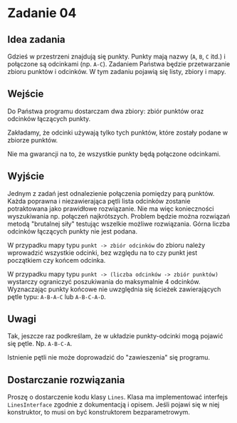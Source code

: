 # Zadanie 04

## Idea zadania

Gdzieś w przestrzeni znajdują się punkty. Punkty mają nazwy (`A`, `B`, `C` itd.) i połączone są odcinkami (np. `A-C`). Zadaniem Państwa będzie przetwarzanie zbioru punktów i odcinków. W tym zadaniu pojawią się listy, zbiory i mapy.

## Wejście

Do Państwa programu dostarczam dwa zbiory: zbiór punktów oraz odcinków łączących punkty.

Zakładamy, że odcinki używają tylko tych punktów, które zostały podane w zbiorze punktów.

Nie ma gwarancji na to, że wszystkie punkty będą połączone odcinkami.

## Wyjście

Jednym z zadań jest odnalezienie połączenia pomiędzy parą punktów. Każda poprawna i niezawierająca pętli lista odcinków zostanie potraktowana jako prawidłowe rozwiązanie. Nie ma więc konieczności wyszukiwania np. połączeń najkrótszych. Problem będzie można rozwiązań metodą "brutalnej siły" testując wszelkie możliwe rozwiązania. Górna liczba odcinków łączących punkty nie jest podana.

W przypadku mapy typu `punkt -> zbiór odcinków` do zbioru należy wprowadzić wszystkie odcinki, bez względu na to czy punkt jest początkiem czy końcem odcinka.

W przypadku mapy typu `punkt -> (liczba odcinków -> zbiór punktów)` wystarczy ograniczyć poszukiwania do maksymalnie 4 odcinków. Wyznaczając punkty końcowe nie uwzględnia się ścieżek zawierających pętle typu: `A-B-A-C` lub `A-B-C-A-D`.

## Uwagi

Tak, jeszcze raz podkreślam, że w układzie punkty-odcinki mogą pojawić się pętle. Np. `A-B-C-A`.

Istnienie pętli nie może doprowadzić do "zawieszenia" się programu.

## Dostarczanie rozwiązania

Proszę o dostarczenie kodu klasy `Lines`. Klasa ma implementować interfejs `LinesInterface` zgodnie z dokumentacją i opisem. Jeśli pojawi się w niej konstruktor, to musi on być konstruktorem bezparametrowym. 